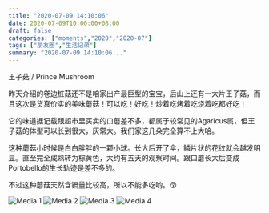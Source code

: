 ```yaml
---
title: "2020-07-09 14:10:06"
date: 2020-07-09T10:00:00+08:00
draft: false
categories: ["moments","2020","2020-07"]
tags: ["朋友圈","生活记录"]
summary: "2020-07-09 14:10:06..."
---
```


王子菇 / Prince Mushroom 

昨天介绍的卷边桩菇还不是咱家出产最巨型的宝宝，后山上还有一大片王子菇，而且这次是货真价实的美味蘑菇！可以吃！好吃！炒着吃烤着吃烧着吃都好吃！

它的味道据记载跟超市里买卖的口蘑差不多，都属于较常见的Agaricus属，但王子菇的体型可以长到很大，灰常大。我们家这几朵完全算不上大哈。

这种蘑菇小时候是白白胖胖的一颗小球。长大后开了伞，鳞片状的花纹就会越发明显。直至完全成熟转为棕黄色，大约有五天的观察时间。跟口蘑长大后变成Portobello的生长轨迹是差不多的。

不过这种蘑菇天然含镉量比较高，所以不能多吃哟。😚

![Media 1](/Moments/photos/2020-07-09/202007091410060.jpg)
![Media 2](/Moments/photos/2020-07-09/202007091410061.jpg)
![Media 3](/Moments/photos/2020-07-09/202007091410062.jpg)
![Media 4](/Moments/photos/2020-07-09/202007091410063.jpg)

